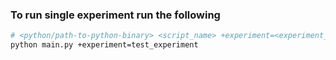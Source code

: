 ### To run single experiment run the following

```bash
# <python/path-to-python-binary> <script_name> +experiment=<experiment_filename>
python main.py +experiment=test_experiment
```
